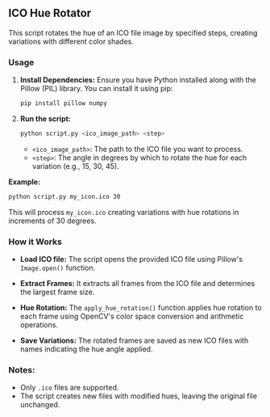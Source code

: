 ##  ICO Hue Rotator 

This script rotates the hue of an ICO file image by specified steps, creating variations with different color shades.


### Usage

1. **Install Dependencies:** Ensure you have Python installed along with the Pillow (PIL) library. You can install it using pip:
   ```bash
   pip install pillow numpy
   ```

2. **Run the script:**

   ```bash
   python script.py <ico_image_path> <step>
   ```

   * `<ico_image_path>`: The path to the ICO file you want to process.
   * `<step>`:  The angle in degrees by which to rotate the hue for each variation (e.g., 15, 30, 45).

**Example:**
```bash
python script.py my_icon.ico 30
```
This will process `my_icon.ico` creating variations with hue rotations in increments of 30 degrees.

### How it Works

* **Load ICO file:** The script opens the provided ICO file using Pillow's `Image.open()` function.

* **Extract Frames:** It extracts all frames from the ICO file and determines the largest frame size.
* **Hue Rotation:**  The `apply_hue_rotation()` function applies hue rotation to each frame using OpenCV's color space conversion and arithmetic operations.
* **Save Variations:** The rotated frames are saved as new ICO files with names indicating the hue angle applied.

### Notes:


* Only `.ico` files are supported.
* The script creates new files with modified hues, leaving the original file unchanged.